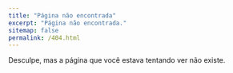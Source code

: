 ```yaml
---
title: "Página não encontrada"
excerpt: "Página não encontrada."
sitemap: false
permalink: /404.html
---
```


Desculpe, mas a página que você estava tentando ver não existe.
